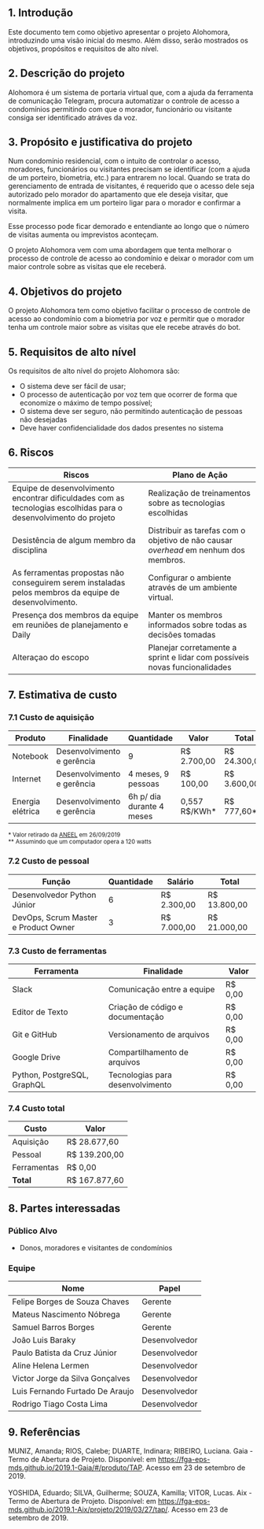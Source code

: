 ## 1. Introdução

Este documento tem como objetivo apresentar o projeto Alohomora, introduzindo uma visão inicial do mesmo. Além disso, serão mostrados os objetivos, propósitos e requisitos de alto nível.

## 2. Descrição do projeto

Alohomora é um sistema de portaria virtual que, com a ajuda da ferramenta de comunicação Telegram, procura automatizar o controle de acesso a condomínios permitindo com que o morador, funcionário ou visitante consiga ser identificado atráves da voz.

## 3. Propósito e justificativa do projeto

Num condomínio residencial, com o intuito de controlar o acesso, moradores, funcionários ou visitantes precisam se identificar (com a ajuda de um porteiro, biometria, etc.) para entrarem no local. Quando se trata do gerenciamento de entrada de visitantes, é requerido que o acesso dele seja autorizado pelo morador do apartamento que ele deseja visitar, que normalmente implica em um porteiro ligar para o morador e confirmar a visita. 

Esse processo pode ficar demorado e entendiante ao longo que o número de visitas aumenta ou imprevistos aconteçam.

O projeto Alohomora vem com uma abordagem que tenta melhorar o processo de controle de acesso ao condomínio e deixar o morador com um maior controle sobre as visitas que ele receberá.

## 4. Objetivos do projeto

O projeto Alohomora tem como objetivo facilitar o processo de controle de acesso ao condomínio com a biometria por voz e permitir que o morador tenha um controle maior sobre as visitas que ele recebe através do bot.

## 5. Requisitos de alto nível

Os requisitos de alto nível do projeto Alohomora são:

- O sistema deve ser fácil de usar;
- O processo de autenticação por voz tem que ocorrer de forma que economize o máximo de tempo possível;
- O sistema deve ser seguro, não permitindo autenticação de pessoas não desejadas
- Deve haver confidencialidade dos dados presentes no sistema


## 6. Riscos

|**Riscos** |**Plano de Ação**|
|-----------|------------|
|Equipe de desenvolvimento encontrar dificuldades com as tecnologias escolhidas para o desenvolvimento do projeto | Realização de treinamentos sobre as tecnologias escolhidas |
|Desistência de algum membro da disciplina | Distribuir as tarefas com o objetivo de não causar _overhead_ em nenhum dos membros.
|As ferramentas propostas não conseguirem serem instaladas pelos membros da equipe de desenvolvimento. | Configurar o ambiente através de um ambiente virtual.
|Presença dos membros da equipe em reuniões de planejamento e Daily|Manter os membros informados sobre todas as decisões tomadas|
|Alteraçao do escopo|Planejar corretamente a sprint e lidar com possíveis novas funcionalidades|

## 7. Estimativa de custo

### 7.1 Custo de aquisição
|Produto|Finalidade|Quantidade|Valor|Total|
|------|--------|--------|------|-----|
|Notebook|Desenvolvimento e gerência|9|R$ 2.700,00|R$ 24.300,00|
|Internet|Desenvolvimento e gerência|4 meses, 9 pessoas|R$ 100,00|R$ 3.600,00|
|Energia elétrica|Desenvolvimento e gerência|6h p/ dia durante 4 meses|0,557 R$/KWh*|R$ 777,60**|

<sup>\* Valor retirado da [ANEEL](http://www.aneel.gov.br/ranking-das-tarifas) em 26/09/2019</sup>
<br/>
<sup>\*\* Assumindo que um computador opera a 120 watts</sup>

### 7.2 Custo de pessoal

|Função|Quantidade|Salário|Total|
|----|----|----|----|
|Desenvolvedor Python Júnior|6|R$ 2.300,00|R$ 13.800,00|
|DevOps, Scrum Master e Product Owner|3|R$ 7.000,00|R$ 21.000,00|

### 7.3 Custo de ferramentas

|Ferramenta|Finalidade|Valor|
|---|---|---|
|Slack|Comunicação entre a equipe|R$ 0,00|
|Editor de Texto|Criação de código e documentação|R$ 0,00|
|Git e GitHub|Versionamento de arquivos|R$ 0,00|
|Google Drive|Compartilhamento de arquivos|R$ 0,00|
|Python, PostgreSQL, GraphQL|Tecnologias para desenvolvimento|R$ 0,00|

### 7.4 Custo total

|Custo|Valor|
|---|---|
|Aquisição|R$ 28.677,60|
|Pessoal|R$ 139.200,00|
|Ferramentas|R$ 0,00|
|**Total**|R$ 167.877,60|

## 8. Partes interessadas

### Público Alvo
- Donos, moradores e visitantes de condomínios

### Equipe

|Nome|Papel|
|---|---|
|Felipe Borges de Souza Chaves|Gerente|
|Mateus Nascimento Nóbrega|Gerente|
|Samuel Barros Borges|Gerente|
|João Luis Baraky|Desenvolvedor|
|Paulo Batista da Cruz Júnior|Desenvolvedor|
|Aline Helena Lermen|Desenvolvedor|
|Victor Jorge da Silva Gonçalves|Desenvolvedor|
|Luis Fernando Furtado De Araujo|Desenvolvedor|
|Rodrigo Tiago Costa Lima|Desenvolvedor|


## 9. Referências

MUNIZ, Amanda; RIOS, Calebe; DUARTE, Indinara; RIBEIRO, Luciana. Gaia - Termo de Abertura de Projeto. Disponível: em https://fga-eps-mds.github.io/2019.1-Gaia/#/produto/TAP. Acesso em 23 de setembro de 2019.
<br/><br/>
YOSHIDA, Eduardo; SILVA, Guilherme; SOUZA, Kamilla; VITOR, Lucas. Aix - Termo de Abertura de Projeto. Disponível: em https://fga-eps-mds.github.io/2019.1-Aix/projeto/2019/03/27/tap/. Acesso em 23 de setembro de 2019.
